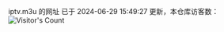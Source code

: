 iptv.m3u 的网址 已于 2024-06-29 15:49:27 更新，本仓库访客数：![Visitor's Count](https://profile-counter.glitch.me/pxiptv_TV/count.svg)

